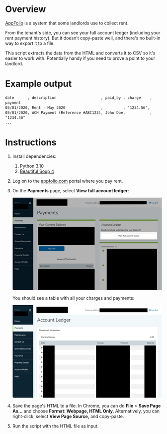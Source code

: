 # Overview

[AppFolio](https://www.appfolio.com/) is a system that some landlords use to collect rent.

From the tenant's side, you can see your full account ledger (including your rent payment history).
But it doesn't copy-paste well, and there's no built-in way to export it to a file.

This script extracts the data from the HTML and converts it to CSV so it's easier to work with. Potentially handy if you need to prove a point to your landlord.


# Example output

```csv
date      , description                    , paid_by , charge    , payment
05/01/2020, Rent - May 2020                ,         , "1234.56",
05/01/2020, ACH Payment (Reference #ABC123), John Doe,           , "1234.56"
...
```


# Instructions

1. Install dependencies:
   1. Python 3.10
   2. [Beautiful Soup 4](https://pypi.org/project/beautifulsoup4/)
2. Log on to the [appfolio.com](https://www.appfolio.com/) portal where you pay rent.
3. On the **Payments** page, select **View full account ledger**:

   <img src="screenshots_for_readme/select_view_full_account_ledger.png" alt="" width=800>

   You should see a table with all your charges and payments:
   
   <img src="screenshots_for_readme/viewing_ledger.png" alt="" width=800>
4. Save the page's HTML to a file. In Chrome, you can do **File** > **Save Page As...** and choose **Format: Webpage, HTML Only**. Alternatively, you can right-click, select **View Page Source,** and copy-paste.
5. Run the script with the HTML file as input.
